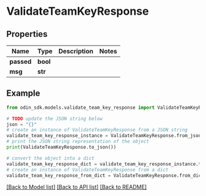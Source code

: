 # ValidateTeamKeyResponse


## Properties

Name | Type | Description | Notes
------------ | ------------- | ------------- | -------------
**passed** | **bool** |  | 
**msg** | **str** |  | 

## Example

```python
from odin_sdk.models.validate_team_key_response import ValidateTeamKeyResponse

# TODO update the JSON string below
json = "{}"
# create an instance of ValidateTeamKeyResponse from a JSON string
validate_team_key_response_instance = ValidateTeamKeyResponse.from_json(json)
# print the JSON string representation of the object
print(ValidateTeamKeyResponse.to_json())

# convert the object into a dict
validate_team_key_response_dict = validate_team_key_response_instance.to_dict()
# create an instance of ValidateTeamKeyResponse from a dict
validate_team_key_response_from_dict = ValidateTeamKeyResponse.from_dict(validate_team_key_response_dict)
```
[[Back to Model list]](../README.md#documentation-for-models) [[Back to API list]](../README.md#documentation-for-api-endpoints) [[Back to README]](../README.md)


